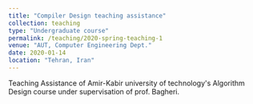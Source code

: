 ```yaml
---
title: "Compiler Design teaching assistance"
collection: teaching
type: "Undergraduate course"
permalink: /teaching/2020-spring-teaching-1
venue: "AUT, Computer Engineering Dept."
date: 2020-01-14
location: "Tehran, Iran"
---
```


Teaching Assistance of Amir-Kabir university of technology's Algorithm Design course under supervisation of prof. Bagheri.
